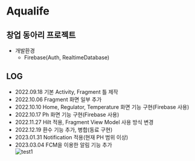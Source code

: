 # Aqualife
## 창업 동아리 프로젝트
- 개발환경
  - Firebase(Auth, RealtimeDatabase)

## LOG
- 2022.09.18 기본 Activity, Fragment 틀 제작
- 2022.10.06 Fragment 화면 일부 추가
- 2022.10.10 Home, Regulator, Temperature 화면 기능 구현(Firebase 사용)
- 2022.10.17 Ph 화면 기능 구현(Firebase 사용)
- 2022.11.27 Hilt 적용, Fragment View Model 사용 방식 변경
- 2022.12.19 환수 기능 추가, 병합(동료 구현)
- 2023.01.31 Notification 적용(현재 PH 범위 이상)
- 2023.03.04 FCM을 이용한 알림 기능 추가<br>
![test1](https://user-images.githubusercontent.com/97011241/222886263-667fc307-8df4-4abf-a102-b5f356f3f497.png)
